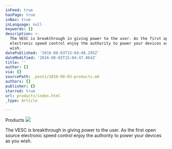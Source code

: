 ```yaml
---
inFeed: true
hasPage: true
inNav: true
inLanguage: null
keywords: []
description: >-
  The VESC is breakthrough in giving power to the user. As the first open source
  electronic speed control enjoy the authority to power your devices as you
  wish.
datePublished: '2016-08-03T15:04:48.295Z'
dateModified: '2016-08-03T15:04:47.064Z'
title: ''
author: []
via: {}
sourcePath: _posts/2016-08-03-products.md
authors: []
publisher: {}
starred: true
url: products/index.html
_type: Article

---
```

Products
![](https://the-grid-user-content.s3-us-west-2.amazonaws.com/257b4cf5-fd8c-4593-ba81-74145fa9a7e5.png)

The VESC is breakthrough in giving power to the user. As the first open source electronic speed control enjoy the authority to power your devices as you wish.